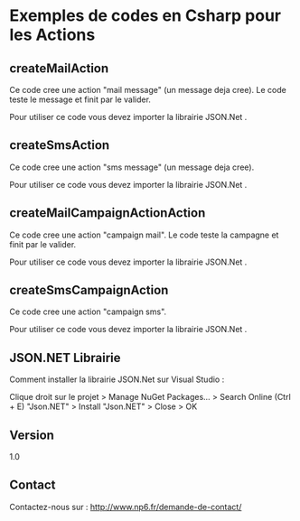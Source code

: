 Exemples de codes en Csharp pour les Actions
==


createMailAction
--

Ce code cree une action "mail message" (un message deja cree). Le code teste le message et finit par le valider.

Pour utiliser ce code vous devez importer la librairie JSON.Net .

createSmsAction
--

Ce code cree une action "sms message" (un message deja cree).

Pour utiliser ce code vous devez importer la librairie JSON.Net .

createMailCampaignActionAction
--

Ce code cree une action "campaign mail". Le code teste la campagne et finit par le valider.

Pour utiliser ce code vous devez importer la librairie JSON.Net .

createSmsCampaignAction
--

Ce code cree une action "campaign sms".

Pour utiliser ce code vous devez importer la librairie JSON.Net .

JSON.NET Librairie
--

Comment installer la librairie JSON.Net sur Visual Studio :

Clique droit sur le projet > Manage NuGet Packages... > Search Online (Ctrl + E) "Json.NET" > Install "Json.NET" > Close > OK


Version
--

1.0

Contact
--

Contactez-nous sur : http://www.np6.fr/demande-de-contact/
